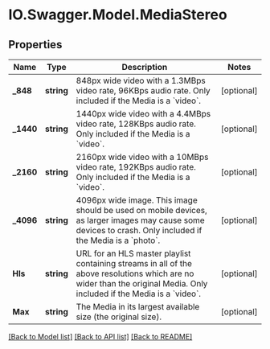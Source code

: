 # IO.Swagger.Model.MediaStereo
## Properties

Name | Type | Description | Notes
------------ | ------------- | ------------- | -------------
**_848** | **string** | 848px wide video with a 1.3MBps video rate, 96KBps audio rate. Only included if the Media is a &#x60;video&#x60;. | [optional] 
**_1440** | **string** | 1440px wide video with a 4.4MBps video rate, 128KBps audio rate. Only included if the Media is a &#x60;video&#x60;. | [optional] 
**_2160** | **string** | 2160px wide video with a 10MBps video rate, 192KBps audio rate. Only included if the Media is a &#x60;video&#x60;. | [optional] 
**_4096** | **string** | 4096px wide image. This image should be used on mobile devices, as larger images may cause some devices to crash. Only included if the Media is a &#x60;photo&#x60;. | [optional] 
**Hls** | **string** | URL for an HLS master playlist containing streams in all of the above resolutions which are no wider than the original Media. Only included if the Media is a &#x60;video&#x60;. | [optional] 
**Max** | **string** | The Media in its largest available size (the original size). | [optional] 

[[Back to Model list]](../README.md#documentation-for-models) [[Back to API list]](../README.md#documentation-for-api-endpoints) [[Back to README]](../README.md)

